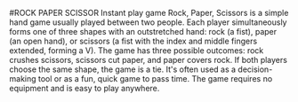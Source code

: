 #ROCK PAPER SCISSOR Instant play game 
Rock, Paper, Scissors is a simple hand game usually played between two people. Each player simultaneously forms one of three shapes with an outstretched hand: rock (a fist), paper (an open hand), or scissors (a fist with the index and middle fingers extended, forming a V). The game has three possible outcomes: rock crushes scissors, scissors cut paper, and paper covers rock. If both players choose the same shape, the game is a tie. It's often used as a decision-making tool or as a fun, quick game to pass time. The game requires no equipment and is easy to play anywhere.
